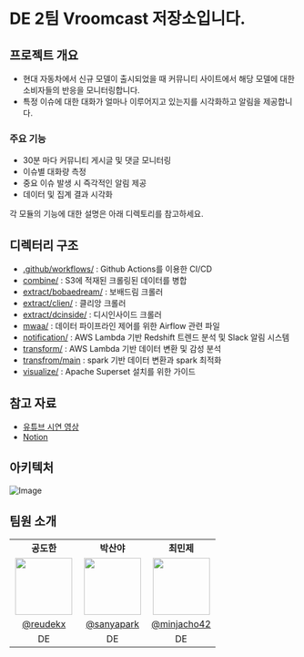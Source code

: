 # DE 2팀 Vroomcast 저장소입니다.

## 프로젝트 개요

* 현대 자동차에서 신규 모델이 출시되었을 때 커뮤니티 사이트에서 해당 모델에 대한 소비자들의 반응을 모니터링합니다.
* 특정 이슈에 대한 대화가 얼마나 이루어지고 있는지를 시각화하고 알림을 제공합니다.

### 주요 기능
* 30분 마다 커뮤니티 게시글 및 댓글 모니터링
* 이슈별 대화량 측정
* 중요 이슈 발생 시 즉각적인 알림 제공
* 데이터 및 집계 결과 시각화

각 모듈의 기능에 대한 설명은 아래 디렉토리를 참고하세요.

## 디렉터리 구조

* [.github/workflows/](.github/workflows) : Github Actions를 이용한 CI/CD
* [combine/](combine) : S3에 적재된 크롤링된 데이터를 병합
* [extract/bobaedream/](extract/bobaedream) : 보배드림 크롤러  
* [extract/clien/](extract/clien) : 클리앙 크롤러
* [extract/dcinside/](extract/dcinside) : 디시인사이드 크롤러
* [mwaa/](mwaa) : 데이터 파이프라인 제어를 위한 Airflow 관련 파일
* [notification/](notification) : AWS Lambda 기반 Redshift 트렌드 분석 및 Slack 알림 시스템
* [transform/](transform) : AWS Lambda 기반 데이터 변환 및 감성 분석
* [transfrom/main](transform/main) : spark 기반 데이터 변환과 spark 최적화
* [visualize/](visualize) : Apache Superset 설치를 위한 가이드

## 참고 자료

* [유튜브 시연 영상](https://youtu.be/T4YReov0K7w)
* [Notion](https://striped-wineberry-0a1.notion.site/1904f557972a8000b47bf42771d734e9)

## 아키텍처

![Image](https://github.com/user-attachments/assets/67f5d9eb-efdb-40fd-8fb7-83ee8ff554c1)

## 팀원 소개

<table width="100%">
<tbody><tr>
    <td width="33.33%" align="center"><b>공도한</b></td>
    <td width="33.33%" align="center"><b>박산야</b></td>
    <td width="33.33%" align="center"><b>최민제</b></td>
</tr>
<tr>
    <td align="center"><a href="https://github.com/reudekx"><img src="https://github.com/reudekx.png" width="100" height="100" style="max-width: 100%;"></a></td>
    <td align="center"><a href="https://github.com/sanyapark"><img src="https://github.com/sanyapark.png" width="100" height="100" style="max-width: 100%;"></a></td>
    <td align="center"><a href="https://github.com/minjacho42"><img src="https://github.com/minjacho42.png" width="100" height="100" style="max-width: 100%;"></a></td>
</tr>
<tr>
    <td align="center"><a href="https://github.com/reudekx">@reudekx</a></td>
    <td align="center"><a href="https://github.com/sanyapark">@sanyapark</a></td>
    <td align="center"><a href="https://github.com/minjacho42">@minjacho42</a></td>
</tr>
<tr>
    <td align="center">DE</td>
    <td align="center">DE</td>
    <td align="center">DE</td>
</tr>
</tbody></table>
